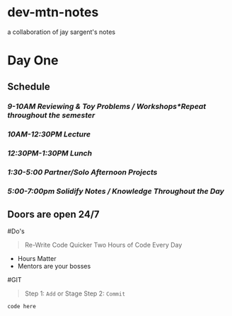 # dev-mtn-notes
a collaboration of jay sargent's notes
# Day One
## Schedule
### *9-10AM Reviewing & Toy Problems / Workshops\*Repeat throughout the semester*
### *10AM-12:30PM Lecture*
### *12:30PM-1:30PM Lunch*
### *1:30-5:00 Partner/Solo Afternoon Projects*
### *5:00-7:00pm Solidify Notes / Knowledge Throughout the Day*

## Doors are open 24/7

#Do's
>Re-Write Code Quicker
>Two Hours of Code Every Day

* Hours Matter
* Mentors are your bosses

#GIT
>Step 1: `Add` or Stage
>Step 2: `Commit`    

`code here`